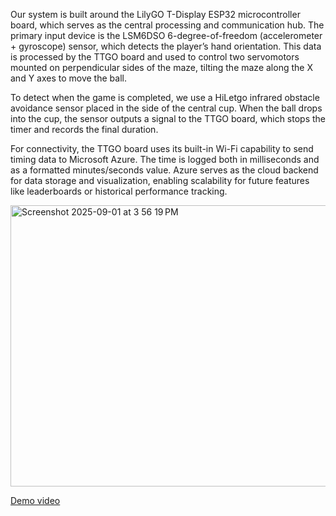 Our system is built around the LilyGO T-Display ESP32 microcontroller board, which serves as the central processing and communication hub. The primary input device is the LSM6DSO 6-degree-of-freedom (accelerometer + gyroscope) sensor, which detects the player’s hand orientation. This data is processed by the TTGO board and used to control two servomotors mounted on perpendicular sides of the maze, tilting the maze along the X and Y axes to move the ball.

To detect when the game is completed, we use a HiLetgo infrared obstacle avoidance sensor placed in the side of the central cup. When the ball drops into the cup, the sensor outputs a signal to the TTGO board, which stops the timer and records the final duration.

For connectivity, the TTGO board uses its built-in Wi-Fi capability to send timing data to Microsoft Azure. The time is logged both in milliseconds and as a formatted minutes/seconds value. Azure serves as the cloud backend for data storage and visualization, enabling scalability for future features like leaderboards or historical performance tracking.

<img width="666" height="450" alt="Screenshot 2025-09-01 at 3 56 19 PM" src="https://github.com/user-attachments/assets/c6b0357c-af6f-4fa4-bd57-0c7eeac37028" />

[Demo video](https://drive.google.com/file/d/1uQYdaZd8vMwwliB8UuHKXI5Kv4btVXlp/view?usp=sharing)
